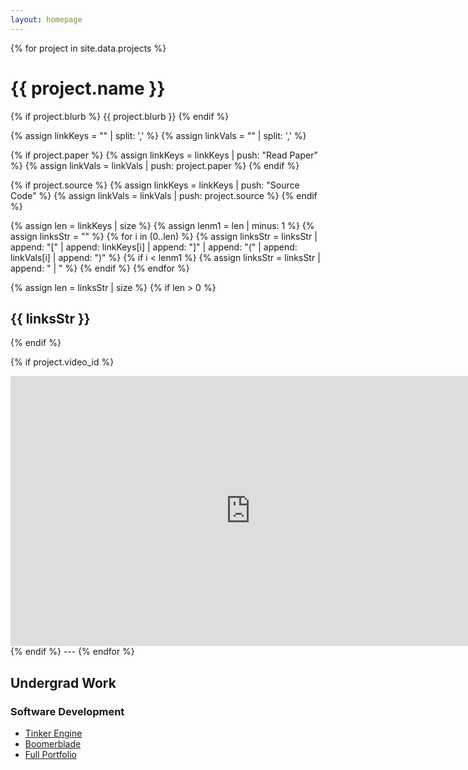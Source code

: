 ```yaml
---
layout: homepage
---
```


{% for project in site.data.projects %}
# {{ project.name }}

{% if project.blurb %}
{{ project.blurb }}
{% endif %}

{% assign linkKeys = "" | split: ',' %}
{% assign linkVals = "" | split: ',' %}

{% if project.paper %}
    {% assign linkKeys = linkKeys | push: "Read Paper" %}
    {% assign linkVals = linkVals | push: project.paper %}
{% endif %}

{% if project.source %}
    {% assign linkKeys = linkKeys | push: "Source Code" %}
    {% assign linkVals = linkVals | push: project.source %}
{% endif %}

{% assign len = linkKeys | size %}
{% assign lenm1 = len | minus: 1 %}
{% assign linksStr = "" %}
{% for i in (0..len) %}
    {% assign linksStr = linksStr | append: "[" | append: linkKeys[i] | append: "]" | append: "(" | append: linkVals[i] | append: ")" %}
    {% if i < lenm1 %}
        {% assign linksStr = linksStr | append: " | " %}
    {% endif %}
{% endfor %}

{% assign len = linksStr | size %}
{% if len > 0 %}
## {{ linksStr }}
{% endif %}

{% if project.video_id %}
<iframe width="768" height="432" src="https://www.youtube.com/embed/{{ project.video_id }}" title="YouTube video player" frameborder="0" allow="accelerometer; autoplay; clipboard-write; encrypted-media; gyroscope; picture-in-picture; web-share" referrerpolicy="strict-origin-when-cross-origin" allowfullscreen></iframe>
{% endif %}
---
{% endfor %}

## Undergrad Work

### Software Development
- [Tinker Engine](https://grier.hashnode.dev/tinker-engine)
- [Boomerblade](https://boomerblade.wixsite.com/boomerblade)
- [Full Portfolio](https://robbiegrier.wixsite.com/portfolio)
